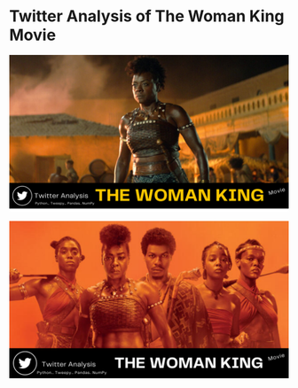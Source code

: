 # Twitter Analysis of The Woman King Movie
![Womaking2](https://github.com/Jennie-Techie/twitter-scraping-with-Tweepy--womankingmovie/blob/68995ea911d7292f49537251650d8b8b9ff2f44c/images/Simple%20Fashion%20Project%20Creative%20Portfolio%20Presentation%20(1).png)

![womanking](https://github.com/Jennie-Techie/twitter-scraping-with-Tweepy--womankingmovie/blob/438251b910d9c8b058bd62a9025d8eb7371a3d2c/images/Simple%20Fashion%20Project%20Creative%20Portfolio%20Presentation.png)
